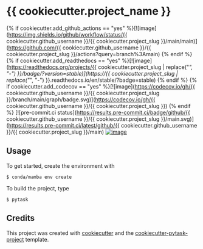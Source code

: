 # {{ cookiecutter.project_name }}

{% if cookiecutter.add_github_actions == "yes"
%}\[!\[image\](https://img.shields.io/github/workflow/status/{{
cookiecutter.github_username }}/{{ cookiecutter.project_slug
}}/main/main)\](https://github.com/{{ cookiecutter.github_username }}/{{
cookiecutter.project_slug }}/actions?query=branch%3Amain) {% endif %} {% if
cookiecutter.add_readthedocs == "yes" %}\[!\[image\](https://readthedocs.org/projects/{{
cookiecutter.project_slug | replace("_", "-") }}/badge/?version=stable)\](https://{{
cookiecutter.project_slug | replace("_", "-") }}.readthedocs.io/en/stable/?badge=stable)
{% endif %} {% if cookiecutter.add_codecov == "yes"
%}\[!\[image\](https://codecov.io/gh/{{ cookiecutter.github_username }}/{{
cookiecutter.project_slug }}/branch/main/graph/badge.svg)\](https://codecov.io/gh/{{
cookiecutter.github_username }}/{{ cookiecutter.project_slug }}) {% endif %}
\[!\[pre-commit.ci status\](https://results.pre-commit.ci/badge/github/{{
cookiecutter.github_username }}/{{ cookiecutter.project_slug
}}/main.svg)\](https://results.pre-commit.ci/latest/github/{{
cookiecutter.github_username }}/{{ cookiecutter.project_slug }}/main)
[![image](https://img.shields.io/badge/code%20style-black-000000.svg)](https://github.com/psf/black)

## Usage

To get started, create the environment with

```console
$ conda/mamba env create
```

To build the project, type

```console
$ pytask
```

## Credits

This project was created with [cookiecutter](https://github.com/audreyr/cookiecutter)
and the
[cookiecutter-pytask-project](https://github.com/pytask-dev/cookiecutter-pytask-project)
template.
